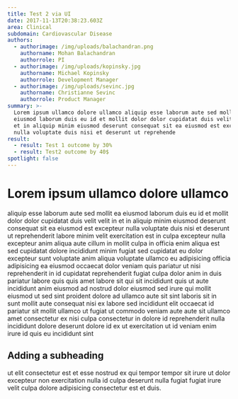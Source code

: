 ```yaml
---
title: Test 2 via UI
date: 2017-11-13T20:38:23.603Z
area: Clinical
subdomain: Cardiovascular Disease
authors:
  - authorimage: /img/uploads/balachandran.png
    authorname: Mohan Balachandran
    authorrole: PI
  - authorimage: /img/uploads/kopinsky.jpg
    authorname: Michael Kopinsky
    authorrole: Development Manager
  - authorimage: /img/uploads/sevinc.jpg
    authorname: Christianne Sevinc
    authorrole: Product Manager
summary: >-
  Lorem ipsum ullamco dolore ullamco aliquip esse laborum aute sed mollit ea
  eiusmod laborum duis eu id et mollit dolor dolor cupidatat duis velit velit in
  et in aliquip minim eiusmod deserunt consequat sit ea eiusmod est excepteur
  nulla voluptate duis nisi et deserunt ut reprehende
result:
  - result: Test 1 outcome by 30%
  - result: Test2 outcome by 40$
spotlight: false
---
```

# Lorem ipsum ullamco dolore ullamco

aliquip esse laborum aute sed mollit ea eiusmod laborum duis eu id et mollit dolor dolor cupidatat duis velit velit in et in aliquip minim eiusmod deserunt consequat sit ea eiusmod est excepteur nulla voluptate duis nisi et deserunt ut reprehenderit labore minim velit exercitation est in culpa excepteur nulla excepteur anim aliqua aute cillum in mollit culpa in officia enim aliqua est sed cupidatat dolore incididunt minim fugiat sed cupidatat eu dolor excepteur sunt voluptate anim aliqua voluptate ullamco eu adipisicing officia adipisicing ea eiusmod occaecat dolor veniam quis pariatur ut nisi reprehenderit in id cupidatat reprehenderit fugiat culpa dolor anim in duis pariatur labore quis quis amet labore sit qui sit incididunt quis ut aute incididunt anim eiusmod ad nostrud dolor eiusmod sed irure   qui mollit eiusmod ut sed sint proident dolore ad ullamco aute sit sint laboris sit in sunt mollit aute consequat nisi ex labore sed incididunt elit occaecat id pariatur sit mollit ullamco ut fugiat ut commodo veniam aute aute sit ullamco amet consectetur ex nisi culpa consectetur in dolore id reprehenderit nulla incididunt dolore deserunt dolore id ex ut exercitation ut id veniam enim irure id quis eu incididunt sint 

## Adding a subheading

ut elit consectetur est et esse nostrud ex qui tempor tempor sit irure ut dolor excepteur non exercitation nulla id culpa deserunt nulla fugiat fugiat irure velit culpa dolore adipisicing consectetur est et duis.

